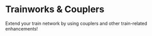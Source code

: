 # Trainworks & Couplers

Extend your train network by using couplers and other train-related enhancements!
